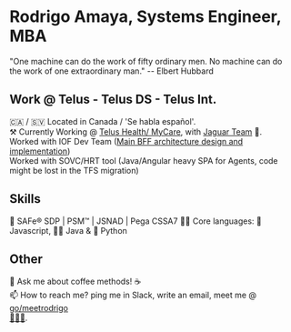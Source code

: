 # Rodrigo Amaya, Systems Engineer, MBA

"One machine can do the work of fifty ordinary men. No machine can do the work of one extraordinary man." -- Elbert Hubbard  

## Work @ Telus - Telus DS - Telus Int.
🇨🇦 / 🇸🇻 Located in Canada / 'Se habla español'.  
⚒ Currently Working @ [Telus Health/ MyCare](https://github.com/orgs/telus-health/teams/telus-health-mycare), with [Jaguar Team](https://github.com/orgs/telus-health/teams/th-mycare-jaguar) 🐅.  
Worked with IOF Dev Team ([Main BFF architecture design and implementation](https://github.com/telus/iof-frontdoor-bff/graphs/contributors))  
Worked with SOVC/HRT tool (Java/Angular heavy SPA for Agents, code might be lost in the TFS migration)  


## Skills
🥷 SAFe® SDP | PSM™ | JSNAD | Pega CSSA7 
🦸‍♂️ Core languages: 🌽 Javascript, 🧙‍♂️ Java & 🐍 Python  

## Other
💬 Ask me about coffee methods! ☕️   
📫 How to reach me? ping me in Slack, write an email, meet me @ [go/meetrodrigo](http://go/meetrodrigo)   
[🦆🦆🦆](https://duckduckgo.com/spread).  
